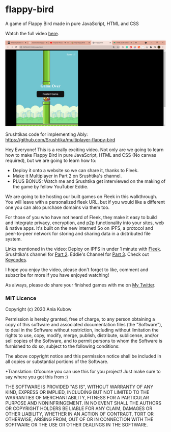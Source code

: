 # flappy-bird
A game of Flappy Bird made in pure JavaScript, HTML and CSS

Watch the full video [here](https://youtu.be/gxHcW84izz0).

![alt text](https://github.com/Nikhil27b/flappy-bird/blob/master/Start%20Game.png)


Srushtikas code for implementing Ably: https://github.com/Srushtika/multiplayer-flappy-bird

Hey Everyone! This is a really exciting video. Not only are we going to learn how to make Flappy Bird in pure JavaScript, HTML and CSS (No canvas required), but we are going to learn how to:

- Deploy it onto a website so we can share it, thanks to Fleek.
- Make it Multiplayer in Part 2 on Srushtika's channel.
- PLUS BONUS: Watch me and Srushtika get interviewed on the making of the game by fellow YouTuber Eddie.

We are going to be hosting our built games on Fleek in this walkthrough. You will leave with a personalized fleek URL, but if you would like a different one you can also purchase domains via them too.

For those of you who have not heard of Fleek, they make it easy to build and integrate privacy, encryption, and p2p functionality into your sites, web & native apps. It's built on the new internet! So on IPFS, a protocol and peer-to-peer network for storing and sharing data in a distributed file system.

Links mentioned in the video:
Deploy on IPFS in under 1 minute with [Fleek](https://bit.ly/fleek-co).
Srushtika's channel for [Part 2](https://www.youtube.com/channel/UCC-sGGUfT-ot_E8i1ARYQVw).
Eddie's Channel for [Part 3](http://youtube.com/eddiejaoude).
Check out [Keycodes](https://keycode.info/).

I hope you enjoy the video, please don't forget to like, comment and subscribe for more if you have enjoyed watching!

As always, please do share your finished games with me on [My Twitter](https://www.twitter.com/ania_kubow).


### MIT Licence

Copyright (c) 2020 Ania Kubow

Permission is hereby granted, free of charge, to any person obtaining a copy of this software and associated documentation files (the "Software"), to deal in the Software without restriction, including without limitation the rights to use, copy, modify, merge, publish, distribute, sublicense, and/or sell copies of the Software, and to permit persons to whom the Software is furnished to do so, subject to the following conditions:

The above copyright notice and this permission notice shall be included in all copies or substantial portions of the Software.

*Translation: Ofcourse you can use this for you project! Just make sure to say where you got this from :)

THE SOFTWARE IS PROVIDED "AS IS", WITHOUT WARRANTY OF ANY KIND, EXPRESS OR IMPLIED, INCLUDING BUT NOT LIMITED TO THE WARRANTIES OF MERCHANTABILITY, FITNESS FOR A PARTICULAR PURPOSE AND NONINFRINGEMENT. IN NO EVENT SHALL THE AUTHORS OR COPYRIGHT HOLDERS BE LIABLE FOR ANY CLAIM, DAMAGES OR OTHER LIABILITY, WHETHER IN AN ACTION OF CONTRACT, TORT OR OTHERWISE, ARISING FROM, OUT OF OR IN CONNECTION WITH THE SOFTWARE OR THE USE OR OTHER DEALINGS IN THE SOFTWARE.

